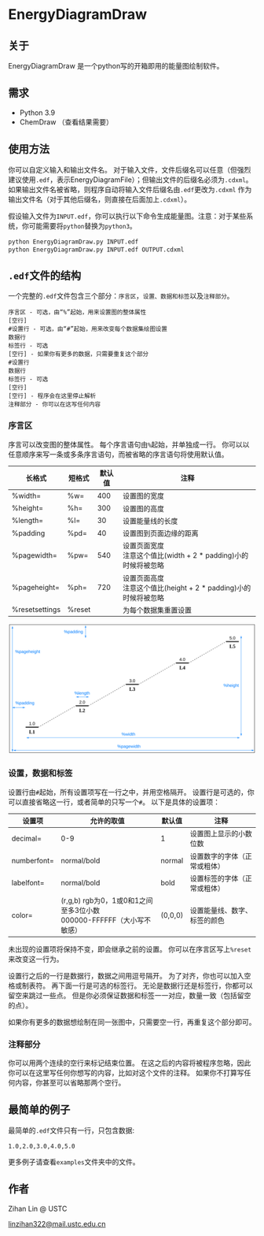# EnergyDiagramDraw

## 关于

EnergyDiagramDraw 是一个python写的开箱即用的能量图绘制软件。

## 需求

- Python 3.9
- ChemDraw （查看结果需要）

## 使用方法

你可以自定义输入和输出文件名。
对于输入文件，文件后缀名可以任意（但强烈建议使用`.edf`，表示EnergyDiagramFile）；但输出文件的后缀名必须为`.cdxml`。
如果输出文件名被省略，则程序自动将输入文件后缀名由`.edf`更改为`.cdxml`
作为输出文件名（对于其他后缀名，则直接在后面加上`.cdxml`）。

假设输入文件为`INPUT.edf`，你可以执行以下命令生成能量图。注意：对于某些系统，你可能需要将`python`替换为`python3`。

```shell
python EnergyDiagramDraw.py INPUT.edf
python EnergyDiagramDraw.py INPUT.edf OUTPUT.cdxml
```

## `.edf`文件的结构

一个完整的`.edf`文件包含三个部分：`序言区`，`设置、数据和标签`以及`注释部分`。

```edf
序言区 - 可选，由“%”起始，用来设置图的整体属性
[空行]
#设置行 - 可选，由“#”起始，用来改变每个数据集绘图设置
数据行
标签行 - 可选
[空行] - 如果你有更多的数据，只需要重复这个部分
#设置行
数据行
标签行 - 可选
[空行]
[空行] - 程序会在这里停止解析
注释部分 - 你可以在这写任何内容
```

### 序言区

序言可以改变图的整体属性。
每个序言语句由`%`起始，并单独成一行。
你可以以任意顺序来写一条或多条序言语句，而被省略的序言语句将使用默认值。

| 长格式            | 短格式    | 默认值 | 注释                                              |
|----------------|--------|-----|-------------------------------------------------|
| %width=        | %w=    | 400 | 设置图的宽度                                          |
| %height=       | %h=    | 300 | 设置图的高度                                          |
| %length=       | %l=    | 30  | 设置能量线的长度                                        |
| %padding       | %pd=   | 40  | 设置图到页面边缘的距离                                     |
| %pagewidth=    | %pw=   | 540 | 设置页面宽度<br/>注意这个值比(width + 2 * padding)小的时候将被忽略  |
| %pageheight=   | %ph=   | 720 | 设置页面高度<br/>注意这个值比(height + 2 * padding)小的时候将被忽略 |
| %resetsettings | %reset |     | 为每个数据集重置设置                                      |

![preamble.svg](preamble.svg)

### 设置，数据和标签

设置行由`#`起始，所有设置项写在一行之中，并用空格隔开。
设置行是可选的，你可以直接省略这一行，或者简单的只写一个`#`。
以下是具体的设置项：

| 设置项         | 允许的取值                                                | 默认值     | 注释             |
|-------------|------------------------------------------------------|---------|----------------|
| decimal=    | 0-9                                                  | 1       | 设置图上显示的小数位数    |
| numberfont= | normal/bold                                          | normal  | 设置数字的字体（正常或粗体） |
| labelfont=  | normal/bold                                          | bold    | 设置标签的字体（正常或粗体） |
| color=      | (r,g,b) rgb为0，1或0和1之间至多3位小数<br>000000-FFFFFF（大小写不敏感） | (0,0,0) | 设置能量线、数字、标签的颜色 |

未出现的设置项将保持不变，即会继承之前的设置。
你可以在序言区写上`%reset`来改变这一行为。

设置行之后的一行是数据行，数据之间用逗号隔开。
为了对齐，你也可以加入空格或制表符。
再下面一行是可选的标签行。
无论是数据行还是标签行，你都可以留空来跳过一些点。
但是你必须保证数据和标签一一对应，数量一致（包括留空的点）。

如果你有更多的数据想绘制在同一张图中，只需要空一行，再重复这个部分即可。

### 注释部分

你可以用两个连续的空行来标记结束位置。
在这之后的内容将被程序忽略，因此你可以在这里写任何你想写的内容，比如对这个文件的注释。
如果你不打算写任何内容，你甚至可以省略那两个空行。

## 最简单的例子

最简单的`.edf`文件只有一行，只包含数据:

```edf
1.0,2.0,3.0,4.0,5.0
```

更多例子请查看`examples`文件夹中的文件。

## 作者

Zihan Lin @ USTC

linzihan322@mail.ustc.edu.cn